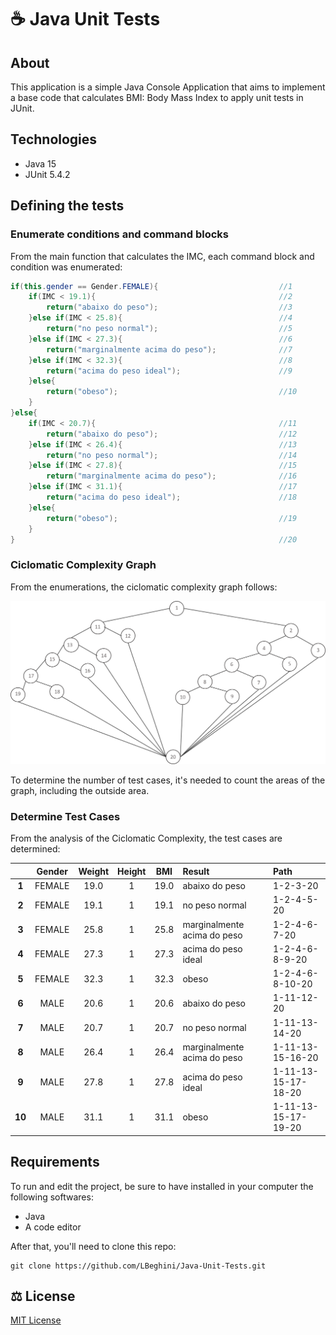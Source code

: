 # :coffee: Java Unit Tests

## About
This application is a simple Java Console Application that aims to implement a base code that calculates BMI: Body Mass Index to apply unit tests in JUnit.

## Technologies
- Java 15
- JUnit 5.4.2

## Defining the tests

### Enumerate conditions and command blocks
From the main function that calculates the IMC, each command block and condition was enumerated:

```java
if(this.gender == Gender.FEMALE){                           //1
    if(IMC < 19.1){                                         //2
        return("abaixo do peso");                           //3
    }else if(IMC < 25.8){                                   //4
        return("no peso normal");                           //5
    }else if(IMC < 27.3){                                   //6
        return("marginalmente acima do peso");              //7
    }else if(IMC < 32.3){                                   //8
        return("acima do peso ideal");                      //9
    }else{
        return("obeso");                                    //10
    }
}else{
    if(IMC < 20.7){                                         //11
        return("abaixo do peso");                           //12
    }else if(IMC < 26.4){                                   //13
        return("no peso normal");                           //14
    }else if(IMC < 27.8){                                   //15
        return("marginalmente acima do peso");              //16
    }else if(IMC < 31.1){                                   //17
        return("acima do peso ideal");                      //18
    }else{                                                  
        return("obeso");                                    //19
    }
}                                                           //20
```
### Ciclomatic Complexity Graph
From the enumerations, the ciclomatic complexity graph follows:

<img src="https://github.com/LBeghini/Java-Unit-Tests/blob/main/resources/IMC_Complexity.png" width='900px'>

To determine the number of test cases, it's needed to count the areas of the graph, including the outside area.

### Determine Test Cases
From the analysis of the Ciclomatic Complexity, the test cases are determined:

|             | Gender  | Weight   |  Height | BMI  | Result                      |Path                  |
|  :-------:  | :-----: | :-------:| :-----: |:---: | :-----                      | :-----               |
| **1**       | FEMALE  | 19.0     | 1       | 19.0 | abaixo do peso              | 1-2-3-20             |
| **2**       | FEMALE  | 19.1     | 1       | 19.1 | no peso normal              | 1-2-4-5-20           |
| **3**       | FEMALE  | 25.8     | 1       | 25.8 | marginalmente acima do peso | 1-2-4-6-7-20         |
| **4**       | FEMALE  | 27.3     | 1       | 27.3 | acima do peso ideal         | 1-2-4-6-8-9-20       |
| **5**       | FEMALE  | 32.3     | 1       | 32.3 | obeso                       | 1-2-4-6-8-10-20      |
| **6**       | MALE    | 20.6     | 1       | 20.6 | abaixo do peso              | 1-11-12-20           |
| **7**       | MALE    | 20.7     | 1       | 20.7 | no peso normal              | 1-11-13-14-20        |
| **8**       | MALE    | 26.4     | 1       | 26.4 | marginalmente acima do peso | 1-11-13-15-16-20     |
| **9**       | MALE    | 27.8     | 1       | 27.8 | acima do peso ideal         | 1-11-13-15-17-18-20  |
| **10**      | MALE    | 31.1     | 1       | 31.1 | obeso                       | 1-11-13-15-17-19-20  |

## Requirements
To run and edit the project, be sure to have installed in your computer the following softwares:
- Java
- A code editor

After that, you'll need to clone this repo:
```
git clone https://github.com/LBeghini/Java-Unit-Tests.git
```
## :balance_scale: License
[MIT License](https://github.com/LBeghini/Java-Unit-Tests/blob/main/LICENSE)
